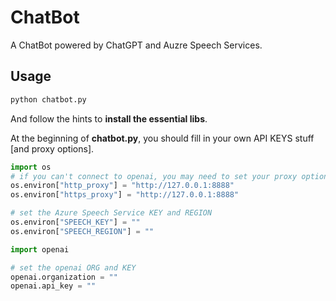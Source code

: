 # ChatBot
A ChatBot powered by ChatGPT and Auzre Speech Services.

## Usage

```bash
python chatbot.py
```

And follow the hints to **install the essential libs**.

At the beginning of **chatbot.py**, you should fill in your own API KEYS stuff [and proxy options].

```python
import os
# if you can't connect to openai, you may need to set your proxy options
os.environ["http_proxy"] = "http://127.0.0.1:8888"
os.environ["https_proxy"] = "http://127.0.0.1:8888"

# set the Azure Speech Service KEY and REGION
os.environ["SPEECH_KEY"] = ""
os.environ["SPEECH_REGION"] = ""

import openai

# set the openai ORG and KEY
openai.organization = ""
openai.api_key = ""
```